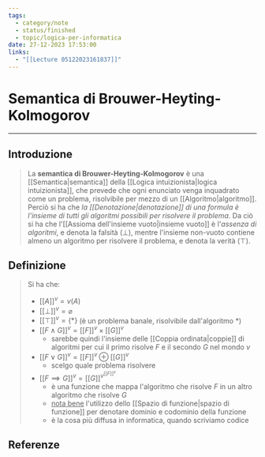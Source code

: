 ```yaml
---
tags:
  - category/note
  - status/finished
  - topic/logica-per-informatica
date: 27-12-2023 17:53:00
links:
  - "[[Lecture 05122023161837]]"
---
```

# Semantica di Brouwer-Heyting-Kolmogorov
---
## Introduzione
> La **semantica di Brouwer-Heyting-Kolmogorov** è una [[Semantica|semantica]] della [[Logica intuizionista|logica intuizionista]], che prevede che ogni enunciato venga inquadrato come un problema, risolvibile per mezzo di un [[Algoritmo|algoritmo]]. Perciò si ha che _la [[Denotazione|denotazione]] di una formula è l'insieme di tutti gli algoritmi possibili per risolvere il problema_. Da ciò si ha che l'[[Assioma dell'insieme vuoto|insieme vuoto]] è l'_assenza di algoritmi_, e denota la falsità ($\bot$), mentre l'insieme non-vuoto contiene almeno un algoritmo per risolvere il problema, e denota la verità ($\top$).

## Definizione
> Si ha che:
> - $[[A]]^{v} = v(A)$
> - $[[\bot]]^{v} = \varnothing$
> - $[[\top]]^{v} = \{*\}$ (è un problema banale, risolvibile dall'algoritmo $*$)
> - $[[F \land G]]^{v} = [[F]]^{v} \times [[G]]^{v}$
> 	- sarebbe quindi l'insieme delle [[Coppia ordinata|coppie]] di algoritmi per cui il primo risolve $F$ e il secondo $G$ nel mondo $v$
> - $[[F \lor G]]^{v} = [[F]]^{v} \oplus [[G]]^{v}$
> 	- scelgo quale problema risolvere
> - $[[F \implies G]]^{v} = [[G]]^{v^{[[F]]^{v}}}$
> 	- è una funzione che mappa l'algoritmo che risolve $F$ in un altro algoritmo che risolve $G$
> 	- <u>nota bene</u> l'utilizzo dello [[Spazio di funzione|spazio di funzione]] per denotare dominio e codominio della funzione
> 	- è la cosa più diffusa in informatica, quando scriviamo codice 

## Referenze